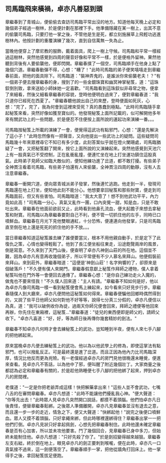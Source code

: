 司馬臨飛來橫禍，卓亦凡善惡到頭
------------------------------

章繼春到了青城山，便偷偷去查訪司馬臨平常出沒的地方。知道他每天晚上必定和幾個弟子經過一樹林，於是便計劃在那裡下手。他準備隱藏在某一樹上，出其不意的偷襲司馬臨，只要打他一掌之後，不管他是生是死，都立刻施展草上飛輕功逃進樹林內。他按計劃的重覆演練了幾次，直到自信萬無一失為止。

當晚他便穿上了摩尼教的服飾，戴着面具，爬上一樹上守候。司馬臨和平常一樣經過這樹林，突然他感覺到四周的聲音好像和平常不一樣，於是便格外留神。果然他聽到背後有人要偷襲他，便即閃開。章繼春撲了一個空，司馬臨順手在他身上點了幾個穴道。章繼春動彈不得，心想："糟了！"此時司馬臨的弟子便笑嘻嘻走到章繼春前面，把他的面具除下。司馬臨道："裝神弄鬼的，是誰派你來偷襲老夫！？"有一個弟子便去搜章繼春的身，搜到了的一些金銀珠寶和幽冥神掌秘笈，道："這珠釵倒別致，拿來送給小師妹她一定喜歡。"司馬臨看到這珠釵似非尋常之物，便拿了來細看，然後又細看章繼春的容貌，登時他便明白過來了，便對章繼春道："我只道你已經死在西夏了。"章繼春聽他說出自己的來歷，登時便面如死灰，心想："完了，完了，我為何會到這裡來受死？真的愚蠢到極點。"此時司馬臨隨手拿起秘笈來看，突然好像如獲至寶似的。他發現秘笈上面所記載的，似可解開他多年來有關武功上的一些問題，於是便忍不住便按上面所說的運起功來演練一番。。。

司馬臨按秘笈上所載的演練了一會，便覺得這武功有點邪門，心想："還是先解決了這小子！"此時忽然像有一把聲音，又向他提出一些武功上的疑問。這些疑問司馬臨幾十年來眾裡尋它不知已有多少度，此刻答案似乎就在燈火闌珊處，司馬臨猶疑了一會，又把秘笈翻了開來，按它上面所說的又演練起來。突然他感覺到天池穴上有一股真氣已不受控制，正在亂衝亂撞，便連忙坐在地上打坐運功鎮住這股真氣。此時弟子見師父如臨大敵似的，便知他練功進了岔道，都不敢打擾。有些弟子全神貫注看着司馬臨，有些弟子怕還有人來偷襲，全神貫注四周的動靜，沒有人去注意章繼春。

章繼春一衝開穴道，便向眾青城派弟子發掌，然後連忙逃跑。他走到一半，發現司馬臨還在地上打坐，便知他此刻不能分心。他想要拿回秘笈和那些財寶，便走到司馬臨面前，但又有些害怕。司馬臨暗道："我太大意了！想不到他武功平平，內力竟如此高！"司馬臨一分心，真氣又亂作一團，口內突覺一甜，知是血，只是不敢吐出來。章繼春在他面前欲前又止，此時看到他鼻孔流血，便大起膽子來想去拿秘笈和財寶。司馬臨以為章繼春要對自己不利，便不管一切抓住他的左手，同時已口噴鮮血。章繼春在月光下見他雙眼通紅，十分恐怖，便連連向他發掌，只是司馬臨直至倒在地上還是死死的抓住他的手不放。。。

當日章繼春知道這秘笈誰去練了誰便要當災，根本不用他親自動手，於是定下了此復仇之策，心情也變得輕鬆了。他到了長江便坐船往東走，沿途飽覽兩岸的風景，倒是寫意。不久來到了天門山後，便查明了卓亦凡神劍山莊的所在地。這個並不難，因為卓亦凡有意再收幾個弟子，所以平常便有不少人慕名來拜山。他便假裝前來拜山。來到莊外，章繼春暗道："這便是'神劍山莊'！名字夠響的了，卻原來是個破落戶！"不久便有僕人來開門，章繼春假意獻上秘笈作拜師之禮物，僕人拿着秘笈叫他在門外等一會便回去通傳了。章繼春心想："是你自己練功走火入魔的，做鬼也不要來怪我！"不久僕人回來道："主人有請。"章繼春不知如何是好，他以為卓亦凡像司馬臨一樣一看到秘笈便會馬上練起來，如今看來只好見步行步。章繼春隨僕人到大廳來，卓亦凡便問他這秘笈如何得來。章繼春便騙他回鄉時偶然得到的，又說了些平日他師父如何對他不好等等，說得七分真三分假的，卓亦凡便信以為真，道："我可以破例收你為徒，過兩天你師兄便會回來，拜師之禮便等他回來再辦，你先住在東廂裡，這秘笈..."章繼春道："徒兒的東西便即是師父的，請師父收下。"卓亦凡喜道："好，好，等為師日後再傳你幾套精妙的劍法。"

章繼春不知卓亦凡何時才會去練秘笈上的武功，豈知睡到半夜，便有人來七手八腳的把他綁起來。

原來當晚卓亦凡便去練秘笈上的武功。他以為以他武學上的修為，即使這掌法有點邪門，也可以撥亂反正。可是最終還是進了岔道。而且正因為他內力比司馬臨深厚，情況比他反而更為兇險。有一老僕經過卓亦凡的房門見他很晚還未睡覺，便進來查看。見卓亦凡不答話，以為他中了邪，便叫醒了附近幾個壯丁。大家商量之後都認為必定和章繼春有關的，於是趁他熟睡便七手八腳的把他綁了起來，押到卓亦凡的房間裡。

老僕道："一定是你把老爺弄成這樣！快把解藥拿出來！"這些人並不會武功，七嘴八舌的在審問章繼春。卓亦凡想道："此時不能讓他們擾亂我心神。"便大聲道：
"你等先出去！"此時眾人見卓亦凡突然開口說話，都摸不着頭腦。他們怕卓亦凡日後責怪，便替章繼春鬆綁。之後眾人準備離開，卓亦凡見章繼春並沒有退去之意，而且還一步一步的走近，情急之下，便又大聲道："快綁起他！"說完之後便口噴鮮血。眾人又摸不着頭腦，只好拿繩來綁，但此時哪裡還綁得住？章繼春出掌一一把他們打倒。卓亦凡見狀只好拿起佩劍，心想先把章繼春制住。此時他還未確定章繼春是否有心加害，所以並未攻他要害。鬥了幾個回合，見章繼春已身中多刀，但始終未能制住他。卓亦凡想道："只好先殺了你了。"於是劍招變得越來越狠。章繼春左支右絀，終於倒在地上，眼見卓亦凡的劍正要刺到喉嚨，便在此時，卓亦凡一口真氣接不過來，這一劍便落空了。章繼春順手一掌，把他從牆角打回床上。他一掌得手之後，拿回秘笈拔足便跑。
